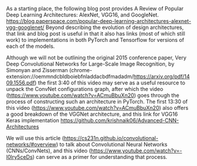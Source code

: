 As a starting place, the following blog post provides A Review of Popular Deep Learning Architectures: AlexNet, VGG16, and GoogleNet. https://blog.paperspace.com/popular-deep-learning-architectures-alexnet-vgg-googlenet/
Beyond describing the evolution of design architectures, that link and blog post is useful in that it also has links (most of which still work) to implementations in both PyTorch and Tensorflow for versions of each of the models.

Although we will not be outlining the original 2015 conference paper, Very Deep Convolutional Networks for Large-Scale Image Recognition, by Simonyan and Zisserman (chrome-extension://oemmndcbldboiebfnladdacbdfmadadm/https://arxiv.org/pdf/1409.1556.pdf) the first 3:40 of this video may serve as a useful resource to unpack the ConvNet configurations graph, after which the video (https://www.youtube.com/watch?v=ACmuBbuXn20) goes through the process of constructing such an architecture in PyTorch. The first 13:30 of this video (https://www.youtube.com/watch?v=ACmuBbuXn20) also offers a good breakdown of the VGGNet architecture, and this link for VGG16 Keras implementation https://github.com/krishnaik06/Advanced-CNN-Architectures

We will use this article (https://cs231n.github.io/convolutional-networks/#overview) to talk about Convolutional Neural Networks (CNNs/ConvNets), and this video (https://www.youtube.com/watch?v=-I0lry5ceDs) can serve as a primer for understanding that process.

